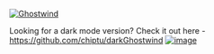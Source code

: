[![Ghostwind](https://www.tailwindtoolbox.com/templates/ghostwind.png)](https://tailwindtoolbox.github.io/Ghostwind/post.html)

Looking for a dark mode version? Check it out here - https://github.com/chiptu/darkGhostwind
[![image](https://user-images.githubusercontent.com/43570497/130224254-d074a5bb-c2fd-44d0-a3ce-52df29e89109.png)](https://github.com/chiptu/darkGhostwind)
